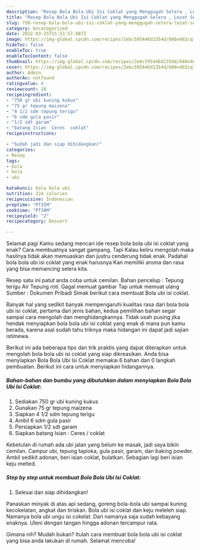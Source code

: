 ```yaml
---
description: "Resep Bola Bola Ubi Isi Coklat yang Menggugah Selera , Lezat Sekali"
title: "Resep Bola Bola Ubi Isi Coklat yang Menggugah Selera , Lezat Sekali"
slug: 750-resep-bola-bola-ubi-isi-coklat-yang-menggugah-selera-lezat-sekali
category: Uncategorized
date: 2022-03-25T15:53:57.887Z
image: https://img-global.cpcdn.com/recipes/2ebc595446d1354d/680x482cq70/bola-bola-ubi-isi-coklat-foto-resep-utama.jpg
hideToc: false
enableToc: true
enableTocContent: false
thumbnail: https://img-global.cpcdn.com/recipes/2ebc595446d1354d/680x482cq70/bola-bola-ubi-isi-coklat-foto-resep-utama.jpg
cover: https://img-global.cpcdn.com/recipes/2ebc595446d1354d/680x482cq70/bola-bola-ubi-isi-coklat-foto-resep-utama.jpg
author: Admin
authorAv: notfound
ratingvalue: 4
reviewcount: 10
recipeingredient:
- "750 gr ubi kuning kukus"
- "75 gr tepung maizena"
- "4 1/2 sdm tepung terigu"
- "6 sdm gula pasir"
- "1/2 sdt garam"
- "batang Isian  Ceres  coklat"
recipeinstructions:

- "Sudah jadi dan siap dihidangkan!"
categories:
- Resep
tags:
- bola
- bola
- ubi

katakunci: bola bola ubi 
nutrition: 224 calories
recipecuisine: Indonesian
preptime: "PT35M"
cooktime: "PT30M"
recipeyield: "2"
recipecategory: Dessert

---
```



Selamat pagi Kamu sedang mencari ide resep bola bola ubi isi coklat yang enak? Cara membuatnya sangat gampang. Tapi Kalau keliru mengolah maka hasilnya tidak akan memuaskan dan justru cenderung tidak enak. Padahal bola bola ubi isi coklat yang enak harusnya Kan memiliki aroma dan rasa yang bisa memancing selera kita.


Resep satu ini patut anda coba untuk cemilan. Bahan pencelup : Tepung terigu Air Tepung roti. Gagal memuat gambar Tap untuk memuat ulang Sumber : Dokumen Pribadi Simak berikut cara membuat Bola ubi isi coklat.

Banyak hal yang sedikit banyak mempengaruhi kualitas rasa dari bola bola ubi isi coklat, pertama dari jenis bahan, kedua pemilihan bahan segar sampai cara mengolah dan menghidangkannya. Tidak usah pusing jika hendak menyiapkan bola bola ubi isi coklat yang enak di mana pun kamu berada, karena asal sudah tahu triknya maka hidangan ini dapat jadi sajian istimewa.


Berikut ini ada beberapa tips dan trik praktis yang dapat diterapkan untuk mengolah bola bola ubi isi coklat yang siap dikreasikan. Anda bisa menyiapkan Bola Bola Ubi Isi Coklat memakai 6 bahan dan 0 langkah pembuatan. Berikut ini cara untuk menyiapkan hidangannya.

<!--inarticleads1-->

##### Bahan-bahan dan bumbu yang dibutuhkan dalam menyiapkan Bola Bola Ubi Isi Coklat:

1. Sediakan 750 gr ubi kuning kukus
1. Gunakan 75 gr tepung maizena
1. Siapkan 4 1/2 sdm tepung terigu
1. Ambil 6 sdm gula pasir
1. Persiapkan 1/2 sdt garam
1. Siapkan batang Isian : Ceres / coklat


Kebetulan di rumah ada ubi jalan yang belum ke masak, jadi saya bikin cemilan. Campur ubi, tepung tapioka, gula pasir, garam, dan baking powder. Ambil sedikit adonan, beri isian coklat, bulatkan. Sebagian lagi beri isian keju melted. 

<!--inarticleads2-->

##### Step by step untuk membuat Bola Bola Ubi Isi Coklat:


1. Selesai dan siap dihidangkan!

Panaskan minyak di atas api sedang, goreng bola-bola ubi sampai kuning kecokelatan, angkat dan tiriskan. Bola ubi isi coklat dan keju meleleh siap. Namanya bola ubi ungu isi cokelat. Dari namanya saja sudah kebayang enaknya. Uleni dengan tangan hingga adonan tercampur rata. 

Gimana nih? Mudah bukan? Itulah cara membuat bola bola ubi isi coklat yang bisa anda lakukan di rumah. Selamat mencoba!
